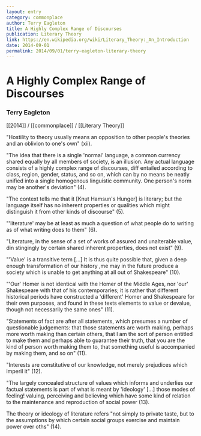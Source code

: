 ```yaml
---
layout: entry
category: commonplace
author: Terry Eagleton
title: A Highly Complex Range of Discourses
publication: Literary Theory
link: https://en.wikipedia.org/wiki/Literary_Theory:_An_Introduction
date: 2014-09-01
permalink: 2014/09/01/terry-eagleton-literary-theory
---
```


# A Highly Complex Range of Discourses

### Terry Eagleton

[[2014]] / [[commonplace]] / [[Literary Theory]]

"Hostility to theory usually means an opposition to other people's theories and an oblivion to one's own" (xii).

"The idea that there is a single 'normal' language, a common currency shared equally by all members of society, is an illusion. Any actual language consists of a highly complex range of discourses, diff entailed according to class, region, gender, status, and so on, which can by no means be neatly unified into a single homogenous linguistic community. One person's norm may be another's deviation" (4).

"The context tells me that it [Knut Hamsun's Hunger] is literary; but the language itself has no inherent properties or qualities which might distinguish it from other kinds of discourse" (5).

"'literature' may be at least as much a question of what people do to writing as of what writing does to them" (6).

"Literature, in the sense of a set of works of assured and unalterable value, din stingingly by certain shared inherent properties, does not exist" (9).

"'Value' is a transitive term [...] It is thus quite possible that, given a deep enough transformation of our history ,me may in the future produce a society which is unable to get anything at all out of Shakespeare" (10).

"'Our' Homer is not identical with the Homer of the Middle Ages, nor 'our' Shakespeare with that of his contemporaries; it is rather that different historical periods have constructed a 'different' Homer and Shakespeare for their own purposes, and found in these texts elements to value or devalue, though not necessarily the same ones" (11).

"Statements of fact are after all statements, which presumes a number of questionable judgements: that those statements are worth making, perhaps more worth making than certain others, that I am the sort of person entitled to make them and perhaps able to guarantee their truth, that you are the kind of person worth making them to, that something useful is accompanied by making them, and so on" (11).

"Interests are constitutive of our knowledge, not merely prejudices which imperil it" (12).

"The largely concealed structure of values which informs and underlies our factual statements is part of what is meant by 'ideology' [...] those modes of feeling! valuing, perceiving and believing which have some kind of relation to the maintenance and reproduction of social power (13).

The theory or ideology of literature refers "not simply to private taste, but to the assumptions by which certain social groups exercise and maintain power over oths" (14).

